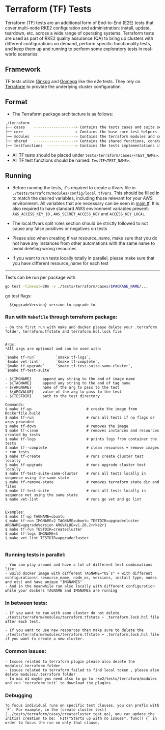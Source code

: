 # Terraform (TF) Tests

Terraform (TF) tests are an additional form of End-to-End (E2E) tests that cover multi-node RKE2 configuration and administration: install, update, teardown, etc. across a wide range of operating systems. Terraform tests are used as part of RKE2 quality assurance (QA) to bring up clusters with different configurations on demand, perform specific functionality tests, and keep them up and running to perform some exploratory tests in real-world scenarios.

## Framework 
TF tests utilize [Ginkgo](https://onsi.github.io/ginkgo/) and [Gomega](https://onsi.github.io/gomega/) like the e2e tests. They rely on [Terraform](https://www.terraform.io/) to provide the underlying cluster configuration. 

## Format

- The Terraform package architecture is as follows:
```bash
./terraform
├── cases    -------------------> Contains the tests cases and suite separated
├── core     -------------------> Contains the base core test helpers
│── modules  -------------------> Contains the terraform modules and configurations
│── shared   -------------------> Contains the shared functions, constants and scripts
|── testfunctions  -------------> Contains the tests implementations itself
```

- All TF tests should be placed under `tests/terraform/cases/<TEST_NAME>`.
- All TF test functions should be named: `TestTF<TEST_NAME>`. 


## Running

- Before running the tests, it's required to create a tfvars file in `./tests/terraform/modules/config/local.tfvars`. This should be filled in to match the desired variables, including those relevant for your AWS environment. All variables that are necessary can be seen in [main.tf](../tests/terraform/modules/main.tf).
It is also required to have standard AWS environment variables present: `AWS_ACCESS_KEY_ID` , `AWS_SECRET_ACCESS_KEY` and `ACCESS_KEY_LOCAL`


- The local.tfvars split roles section should be strictly followed to not cause any false positives or negatives on tests


- Please also when creating tf var resource_name, make sure that you do not have any instances from other automations with the same name to avoid deleting wrong resources


- If you want to run tests locally totally in parallel, please make sure that you have different resource_name for each test

*** 

Tests can be run per package with:
```bash
go test -timeout=30m -v ./tests/terraform/cases/$PACKAGE_NAME/...
```

go test flags:
```
- ${upgradeVersion} version to upgrade to
```
###  Run with `Makefile` through terraform package:


```
- On the first run with make and docker please delete your .terraform folder, terraform.tfstate and terraform.hcl.lock file


Args:
*All args are optional and can be used with:

`$make tf-run`         `$make tf-logs`,
`$make vet-lint`       `$make tf-complete`, 
`$make tf-upgrade`     `$make tf-test-suite-same-cluster`,
`$make tf-test-suite`

- ${IMGNAME}     append any string to the end of image name
- ${TAGNAME}     append any string to the end of tag name
- ${ARGNAME}     name of the arg to pass to the test
- ${ARGVALUE}    value of the arg to pass to the test
- ${TESTDIR}     path to the test directory 

Commands:
$ make tf-up                         # create the image from Dockerfile.build
$ make tf-run                        # runs all tests if no flags or args provided
$ make tf-down                       # removes the image
$ make tf-clean                      # removes instances and resources created by tests
$ make tf-logs                       # prints logs from container the tests
$ make tf--complete                  # clean resources + remove images + run tests
$ make tf-create                     # runs create cluster test locally
$ make tf-upgrade                    # runs upgrade cluster test locally
$ make tf-test-suite-same-cluster    # runs all tests locally in sequence using the same state    
$ make tf-remove-state               # removes terraform state dir and files
$ make tf-test-suite                 # runs all tests locally in sequence not using the same state
$ make vet-lint                      # runs go vet and go lint

     
Examples:
$ make tf-up TAGNAME=ubuntu
$ make tf-run IMGNAME=2 TAGNAME=ubuntu TESTDIR=upgradecluster ARGNAME=upgradeVersion ARGVALUE=v1.26.2+rke2r1
$ make tf-run TESTDIR=createcluster
$ make tf-logs IMGNAME=1
$ make vet-lint TESTDIR=upgradecluster


```
 ###  Running tests in parallel:
```
- You can play around and have a lot of different test combinations like:
- Build docker image with different TAGNAME="OS`s" + with different configurations( resource_name, node_os, versions, install type, nodes and etc) and have unique "IMGNAMES"
- And in the meanwhile run also locally with different configuration while your dockers TAGNAME and IMGNAMES are running
```

### In between tests:
````
- If you want to run with same cluster do not delete ./tests/terraform/modules/terraform.tfstate + .terraform.lock.hcl file after each test.

- If you want to use new resources then make sure to delete the ./tests/terraform/modules/terraform.tfstate + .terraform.lock.hcl file if you want to create a new cluster.
````

### Common Issues:
```
- Issues related to terraform plugin please also delete the modules/.terraform folder
- Issues related to terraform failed to find local token , please also delete modules/.terraform folder
- In mac m1 maybe you need also to go to rke2/tests/terraform/modules and run `terraform init` to download the plugins

```

### Debugging
````
To focus individual runs on specific test clauses, you can prefix with `F`. For example, in the [create cluster test](../tests/terraform/cases/createcluster_test.go), you can update the initial creation to be: `FIt("Starts up with no issues", func() {` in order to focus the run on only that clause.
